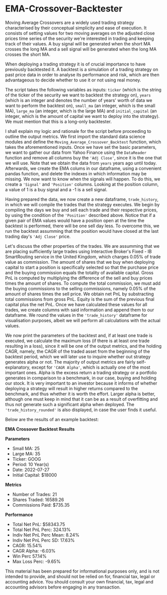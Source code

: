 # EMA-Crossover-Backtester
Moving Average Crossovers are a widely used trading strategy characterised by their conceptual simplicity and ease of execution. It consists of setting values for two moving averages on the adjusted close prices time series of the security we're interested in trading and keeping track of their values. A buy signal will be generated when the short MA crosses the long MA and a sell signal will be generated when the long MA crosses the short MA.

When deploying a trading strategy it is of crucial importance to have previously backtested it. A backtest is a simulation of a trading strategy on past price data in order to analyse its performance and risk, which are then advantageous to decide whether to use it or not using real money.

The script takes the following variables as inputs: `ticker` (which is the string of the ticker of the security we want to backtest the strategy on), `years` (which is an integer and denotes the number of years' worth of data we want to perform the backtest on), `small_ma` (an integer, which is the small MA), `large_ma` (an integer, which is the large MA) and `initial_capital` (an integer, which is the amount of capital we want to deploy into the strategy). We must mention that this is a long-only backtester.

I shall explain my logic and rationale for the script before proceeding to outline the output metrics. We first import the standard data science modules and define the `Moving_Average_Crossover_Backtest` function, which takes the aforementioned inputs. Once we have set the basic parameters, we want to gather our data from Yahoo Finance using the `DataReader` function and remove all columns buy the `'Adj Close'`, since it is the one that we will use. Note that we obtain the data from `years` years ago until today. Afterwards, we create the EMA colums in our dataframe, using a convenient pandas function, and delete the indexes in which information may be missing. We now want to know when the signals will happen. To do this, we create a `'Signal'` and `'Position'` columns. Looking at the position column, a value of 1 is a buy signal and a -1 is a sell signal.

Having prepared the data, we now create a new dataframe, `trade_history`, in which we will compile the trades that the strategy executes. We begin by compiling the days we buy and sell each trade and their respective prices, by using the condition of the `'Position'` described above. Notice that if a given pair of EMA values would have a position open at the time the backtest is performed, there will be one sell day less. To overcome this, we run the backtest assumming that the position would have closed at the last trading day's `'Adj Close'` price.

Let's discuss the other properties of the trades. We are assumming that we are placing sufficiently large trades using Interactive Broker's Fixed - IB SmartRouting service in the United Kingdom, which charges 0.05% of trade value	as commission. The amount of shares that we buy when deploying capital to start a position is specifically selected so that the purchase price and the buying commission equals the totality of available capital. Gross PnL is computed by multiplying the difference of the sell and buy prices times the amount of shares. To compute the total commission, we must add the buying commissions to the selling commissions, namely 0.05% of the amount of shares times the sell price. We obtain net PnL by substracting total commissions from gross PnL. Equity is the sum of the previous final capital plus the net PnL. Once we have calculated these values for all trades, we create columns with said information and append them to our dataframe. We round the values in the `'trade_history'` dataframe for visualisation purposes, albeit we will perform all calculations with the actual values. 

We now print the parameters of the backtest and, if at least one trade is executed, we calculate the maximum loss (if there is at least one trade resulting in a loss), since it will be one of the output metrics, and the holding CAGR, namely, the CAGR of the traded asset from the beginning of the backtest period, which we will later use to inquire whether out strategy generates alpha or not. The majority of output metrics are fairly self-explanatory, except for `'CAGR Alpha'`, which is actually one of the most important ones. Alpha is the excess return a trading strategy or a portfolio generates in comparison to a benchmark, in our case, buying and holding our stock. It is very important to an investor because it informs of whether deploying a strategy will result in higher returns compared to the benchmark, and thus whether it is worth the effort. Larger alpha is better, although one must keep in mind that it can be as a result of overfitting and thus not generate such a significant alpha when deployed. The `'trade_history_rounded'` is also displayed, in case the user finds it useful. 

Below are the results of an example backtest:

**EMA Crossover Backtest Results**

**Parameters**
- Small MA: 25
- Large MA: 35
- Ticker: GOOG
- Period: 10 Year(s)
- Date: 2022-07-27
- Initial Capital: $18000

**Metrics**
- Number of Trades: 21
- Shares Traded: 16589.26
- Commissions Paid: $735.35

**Performance**
- Total Net PnL: $58343.75
- Total Net PnL Perc: 324.13%
- Indiv Net PnL Perc Mean: 8.24%
- Indiv Net PnL Perc SD: 17.63%
- CAGR: 15.54%
- CAGR Alpha: -6.03%
- Win Perc 57.14%
- Max Loss Perc: -9.65%

This material has been prepared for informational purposes only, and is not intended to provide, and should not be relied on for, financial tax, legal or accounting advice. You should consult your own financial, tax, legal and accounting advisors before engaging in any transaction.
